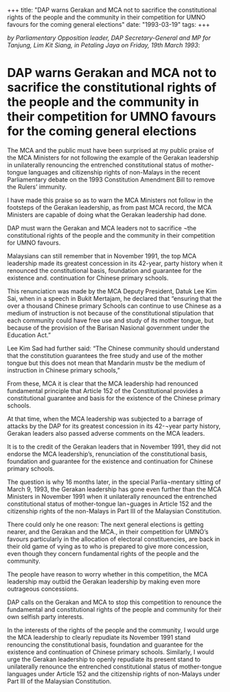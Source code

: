 +++ 
title: "DAP warns Gerakan and MCA not to sacrifice the constitutional rights of the people and the community in their competition for UMNO favours for the coming general elections"
date: "1993-03-19"
tags:
+++

_by Parliamentary Opposition leader, DAP Secretary-General and MP for Tanjung, Lim Kit Siang, in Petaling Jaya on Friday, 19th March 1993_:

# DAP warns Gerakan and MCA not to sacrifice the constitutional rights of the people and the community in their competition for UMNO favours for the coming general elections

The MCA and the public must have been surprised at my public praise of the MCA Ministers for not following the example of the Gerakan leadership in unilaterally renouncing the entrenched constitutional status of mother-tongue languages and citizenship rights of non-Malays in the recent Parliamentary debate on the 1993 Constitution Amendment Bill to remove the Rulers’ immunity.</u>

I have made this praise so as to warn the MCA Ministers not follow in the footsteps of the Gerakan leadership, as from past MCA record, the MCA Ministers are capable of doing what the Gerakan leadership had done.

DAP must warn the Gerakan and MCA leaders not to sacrifice ¬the constitutional rights of the people and the community in their competition for UMNO favours.

Malaysians can still remember that in November 1991, the top MCA leadership made its greatest concession in its 42-year, party history when it renounced the constitutional basis, foundation and guarantee for the existence and. continuation for Chinese primary schools.

This renunciaticn was made by the MCA Deputy President, Datuk Lee Kim Sai, when in a speech in Bukit Mertajam, he declared that “ensuring that the over a thousand Chinese primary Schools can continue to use Chinese as a medium of instruction is not because of the constitutional stipulation that each community could have free use and study of its mother tongue, but because of the provision of the Barisan Nasional government under the Education Act.”

Lee Kim Sad had further said: “The Chinese community should understand that the constitution guarantees the free study and use of the mother tongue but this does not mean that Mandarin mustv be the medium of instruction in Chinese primary schools,”

From these, MCA it is clear that the MCA leadership had renounced fundamental principle that Article 152 of the Constitutional provides a constitutional guarantee and basis for the existence of the Chinese primary schools.

At that time, when the MCA leadership was subjected to a barrage of attacks by the DAP for its greatest concession in its 42-¬year party history, Gerakan leaders also passed adverse comments on the MCA leaders.

It is to the credit of the Gerakan leaders that in November 1991, they did not endorse the MCA leadership’s, renunciation of the constitutional basis, foundation and guarantee for the existence and continuation for Chinese primary schools.

The question is why 16 months later, in the special Parlia¬mentary sitting of March 9, 1993, the Gerakan leadership has gone even further than the MCA Ministers in November 1991 when it unilaterally renounced the entrenched constitutional status of mother-tongue lan¬guages in Article 152 and the citizenship rights of the non-Malays in Part III of the Malaysian Constitution.

There could only he one reason: The next general elections is getting nearer, and the Gerakan and the MCA., in their competition for UMNO’s favours particularly in the allocation of electoral constituencies, are back in their old game of vying as to who is prepared to give more concession, even though they concern fundamental rights of the people and the community.

The people have reason to worry whether in this competition, the MCA leadership may outbid the Gerakan leadership by making even more outrageous concessions.

DAP calls on the Gerakan and MCA to stop this competition to renounce the fundamental and constitutional rights of the people and community for their own selfish party interests.

In the interests of the rights of the people and the community, I would urge the MCA leadership to clearly repudiate its November 1991 stand renouncing the constitutional basis, foundation and guarantee for the existence and continuation of Chinese primary schools. Similarly, I would urge the Gerakan leadership to openly repudiate its present stand to unilaterally renounce the entrenched constitutional status of mother-tongue languages under Article 152 and the citizenship rights of non-Malays under Part III of the Malaysian Constitution.
 
